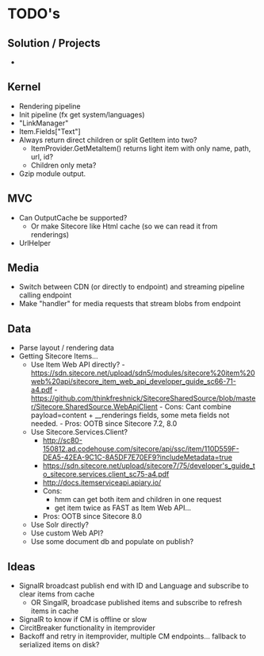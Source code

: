 # TODO's #

## Solution / Projects ##

- 

## Kernel ##

- Rendering pipeline
- Init pipeline (fx get system/languages)
- "LinkManager"
- Item.Fields["Text"]
- Always return direct children or split GetItem into two? 
	- ItemProvider.GetMetaItem() returns light item with only name, path, url, id?
	- Children only meta?
- Gzip module output.

## MVC ##

- Can OutputCache be supported? 
	- Or make Sitecore like Html cache (so we can read it from renderings)
- UrlHelper

## Media ##

- Switch between CDN (or directly to endpoint) and streaming pipeline calling endpoint
- Make "handler" for media requests that stream blobs from endpoint

## Data ##

- Parse layout / rendering data
- Getting Sitecore Items...
	- Use Item Web API directly? 
			- https://sdn.sitecore.net/upload/sdn5/modules/sitecore%20item%20web%20api/sitecore_item_web_api_developer_guide_sc66-71-a4.pdf
			- https://github.com/thinkfreshnick/SitecoreSharedSource/blob/master/Sitecore.SharedSource.WebApiClient
			- Cons: Cant combine payload=content + __renderings fields, some meta fields not needed.
			- Pros: OOTB since Sitecore 7.2, 8.0
	- Use Sitecore.Services.Client?
		- http://sc80-150812.ad.codehouse.com/sitecore/api/ssc/item/110D559F-DEA5-42EA-9C1C-8A5DF7E70EF9?includeMetadata=true
		- https://sdn.sitecore.net/upload/sitecore7/75/developer's_guide_to_sitecore.services.client_sc75-a4.pdf
		- http://docs.itemserviceapi.apiary.io/
		- Cons: 
			- hmm can get both item and children in one request
			- get item twice as FAST as Item Web API...
		- Pros: OOTB since Sitecore 8.0
	- Use Solr directly?
	- Use custom Web API?
	- Use some document db and populate on publish?

## Ideas ##
	
- SignalR broadcast publish end with ID and Language and subscribe to clear items from cache
	- OR SingalR, broadcase published items and subscribe to refresh items in cache
- SignalR to know if CM is offline or slow
- CircitBreaker functionality in itemprovider
- Backoff and retry in itemprovider, multiple CM endpoints... fallback to serialized items on disk? 
